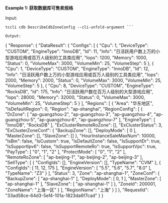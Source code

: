 **Example 1: 获取数据库可售卖规格**



Input: 

```
tccli cdb DescribeCdbZoneConfig --cli-unfold-argument ```

Output: 
```
{
    "Response": {
        "DataResult": {
            "Configs": [
                {
                    "Cpu": 1,
                    "DeviceType": "CUSTOM",
                    "EngineType": "InnoDB",
                    "Id": 11,
                    "Info": "日活跃用户数上万的小型游戏应用或百万人级别的工具类应用",
                    "Iops": 1200,
                    "Memory": 1000,
                    "Status": 0,
                    "VolumeMax": 3000,
                    "VolumeMin": 25,
                    "VolumeStep": 5
                },
                {
                    "Cpu": 1,
                    "DeviceType": "CUSTOM",
                    "EngineType": "InnoDB",
                    "Id": 12,
                    "Info": "日活跃用户数上万的小型游戏应用或百万人级别的工具类应用",
                    "Iops": 2000,
                    "Memory": 2000,
                    "Status": 0,
                    "VolumeMax": 3000,
                    "VolumeMin": 25,
                    "VolumeStep": 5
                },
                {
                    "Cpu": 8,
                    "DeviceType": "CUSTOM",
                    "EngineType": "RocksDB",
                    "Id": 175,
                    "Info": "日活跃用户数在百万人级别的大型游戏应用",
                    "Iops": 28000,
                    "Memory": 32000,
                    "Status": 0,
                    "VolumeMax": 3000,
                    "VolumeMin": 25,
                    "VolumeStep": 5
                }
            ],
            "Regions": [
                {
                    "Area": "华东地区",
                    "IsDefaultRegion": 0,
                    "Region": "ap-shanghai",
                    "RegionConfig": [
                        {
                            "DrZone": [
                                "ap-guangzhou-2",
                                "ap-guangzhou-3",
                                "ap-guangzhou-4",
                                "ap-guangzhou-5",
                                "ap-guangzhou-6",
                                "ap-guangzhou-7"
                            ],
                            "EngineType": [
                                "InnoDB",
                                "RocksDB"
                            ],
                            "ExClusterRemoteRoZone": [],
                            "ExClusterStatus": 3,
                            "ExClusterZoneConf": {
                                "BackupZone": [],
                                "DeployMode": [
                                    0
                                ],
                                "MasterZone": [],
                                "SlaveZone": []
                            },
                            "HourInstanceSaleMaxNum": 10000,
                            "IsBm": false,
                            "IsCustom": true,
                            "IsDefaultZone": false,
                            "IsSupportDr": true,
                            "IsSupportIpv6": false,
                            "IsSupportRemoteRo": true,
                            "IsSupportVpc": true,
                            "PayType": [
                                "0",
                                "1",
                                "2"
                            ],
                            "ProtectMode": [
                                "0",
                                "1",
                                "2"
                            ],
                            "RemoteRoZone": [
                                "ap-beijing-1",
                                "ap-beijing-2",
                                "ap-beijing-3"
                            ],
                            "SellType": [
                                {
                                    "ConfigIds": [],
                                    "EngineVersion": [],
                                    "TypeName": "CVM"
                                },
                                {
                                    "ConfigIds": [
                                        11,
                                        12,
                                        175
                                    ],
                                    "EngineVersion": [
                                        "5.5",
                                        "5.6",
                                        "5.7",
                                        "8.0"
                                    ],
                                    "TypeName": "Z3"
                                }
                            ],
                            "Status": 3,
                            "Zone": "ap-shanghai-1",
                            "ZoneConf": {
                                "BackupZone": [
                                    "ap-shanghai-1"
                                ],
                                "DeployMode": [
                                    0,
                                    1
                                ],
                                "MasterZone": [
                                    "ap-shanghai-1"
                                ],
                                "SlaveZone": [
                                    "ap-shanghai-1"
                                ]
                            },
                            "ZoneId": 200001,
                            "ZoneName": "上海一区"
                        }
                    ],
                    "RegionName": "上海"
                }
            ]
        },
        "RequestId": "33ad58ce-64d3-5ef4-101a-1823da6f7cad"
    }
}
```

